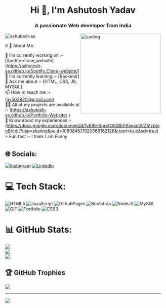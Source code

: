 <h1 align="center">Hi 👋, I'm Ashutosh Yadav</h1>
<h3 align="center">A passionate Web developer from India</h3>
<img align="right" alt="coding" width="260" src="https://cdn.dribbble.com/users/1162077/screenshots/3848914/programmer.gif">

<p align="left"> <img src="https://komarev.com/ghpvc/?username=ashutosh-sa&label=Profile%20views&color=0e75b6&style=flat" alt="ashutosh-sa" /> </p>
# 💫 About Me:

🔭 I’m currently working on :-  [Spotify-clone_website] (https://ashutosh-sa.github.io/Spotify_Clone-website/)<br>🌱 I’m currently learning :-      [Backend]<br>💬 Ask me about :-       [HTML, CSS, JS, MYSQL]<br>📫 How to reach me :-       (ay502920@gmail.com)<br>👨‍💻 All of my projects are available at :-      (https://ashutosh-sa.github.io/Portfolio-Website/ )<br>📄 Know about my experiences :-     (https://docs.google.com/document/d/1yEBlHSnrvtO0Q8rFKoekmlVZ5tzptogB/edit?usp=sharing&ouid=108084571920369182128&rtpof=true&sd=true) <br>⚡ Fun fact :-     I think I am Funny


## 🌐 Socials:
[![Instagram](https://img.shields.io/badge/Instagram-%23E4405F.svg?logo=Instagram&logoColor=white)](https://instagram.com/_aaxhu_14) [![LinkedIn](https://img.shields.io/badge/LinkedIn-%230077B5.svg?logo=linkedin&logoColor=white)](https://linkedin.com/in/ashutosh-yadav-5b1119228) 

# 💻 Tech Stack:
![HTML5](https://img.shields.io/badge/html5-%23E34F26.svg?style=plastic&logo=html5&logoColor=white) ![JavaScript](https://img.shields.io/badge/javascript-%23323330.svg?style=plastic&logo=javascript&logoColor=%23F7DF1E) ![GithubPages](https://img.shields.io/badge/github%20pages-121013?style=plastic&logo=github&logoColor=white) ![Bootstrap](https://img.shields.io/badge/bootstrap-%238511FA.svg?style=plastic&logo=bootstrap&logoColor=white) ![NodeJS](https://img.shields.io/badge/node.js-6DA55F?style=plastic&logo=node.js&logoColor=white) ![MySQL](https://img.shields.io/badge/mysql-%2300000f.svg?style=plastic&logo=mysql&logoColor=white) ![GIT](https://img.shields.io/badge/Git-fc6d26?style=plastic&logo=git&logoColor=white) ![Portfolio](https://img.shields.io/badge/Portfolio-%23000000.svg?style=plastic&logo=firefox&logoColor=#FF7139) ![CSS3](https://img.shields.io/badge/css3-%231572B6.svg?style=plastic&logo=css3&logoColor=white)
# 📊 GitHub Stats:
![](https://github-readme-stats.vercel.app/api?username=ashutosh-sa&theme=dark&hide_border=false&include_all_commits=true&count_private=false)<br/>
![](https://github-readme-streak-stats.herokuapp.com/?user=ashutosh-sa&theme=dark&hide_border=false)<br/>
![](https://github-readme-stats.vercel.app/api/top-langs/?username=ashutosh-sa&theme=dark&hide_border=false&include_all_commits=true&count_private=false&layout=compact)

## 🏆 GitHub Trophies
![](https://github-profile-trophy.vercel.app/?username=ashutosh-sa&theme=radical&no-frame=false&no-bg=true&margin-w=4)

---
[![](https://visitcount.itsvg.in/api?id=ashutosh-sa&icon=0&color=0)](https://visitcount.itsvg.in)

<!-- Proudly created with GPRM ( https://gprm.itsvg.in ) -->
